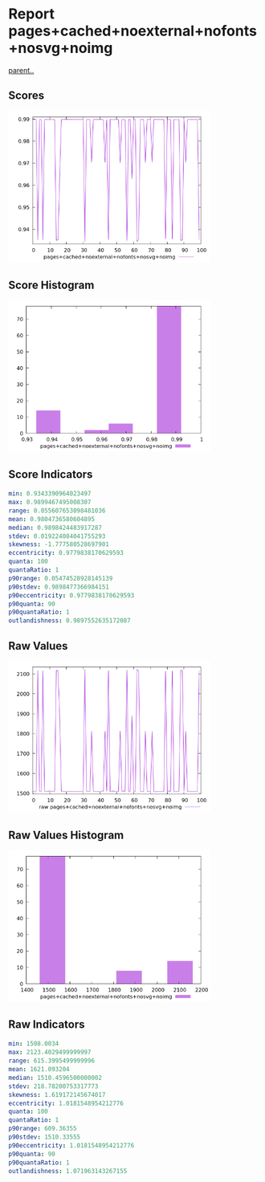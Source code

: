 # Report pages+cached+noexternal+nofonts+nosvg+noimg

[parent..](./..)  


## Scores

![score](./score.png)  

## Score Histogram

![hist](./hist.png)  

## Score Indicators

```yaml
min: 0.9343390964023497
max: 0.9899467495008307
range: 0.055607653098481036
mean: 0.9804736580604895
median: 0.9898424483917287
stdev: 0.019224084041755293
skewness: -1.777580528697901
eccentricity: 0.9779838170629593
quanta: 100
quantaRatio: 1
p90range: 0.05474528928145139
p90stdev: 0.9898477366984151
p90eccentricity: 0.9779838170629593
p90quanta: 90
p90quantaRatio: 1
outlandishness: 0.9897552635172087

```

## Raw Values

![raw](./raw.png)  

## Raw Values Histogram

![raw hist](./raw_hist.png)  

## Raw Indicators

```yaml
min: 1508.0034
max: 2123.4029499999997
range: 615.3995499999996
mean: 1621.093204
median: 1510.4596500000002
stdev: 218.78200753317773
skewness: 1.619172145674017
eccentricity: 1.0181548954212776
quanta: 100
quantaRatio: 1
p90range: 609.36355
p90stdev: 1510.33555
p90eccentricity: 1.0181548954212776
p90quanta: 90
p90quantaRatio: 1
outlandishness: 1.071963143267155

```

<style>
  img {
    max-width: 80%;
  }
</style>
      
